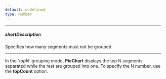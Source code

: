```yaml
---
default: undefined
type: Number
---
```

---
##### shortDescription
Specifies how many segments must not be grouped.

---
In the *'topN'* grouping mode, **PieChart** displays the top N segments separated while the rest are grouped into one. To specify the N number, use the **topCount** option.